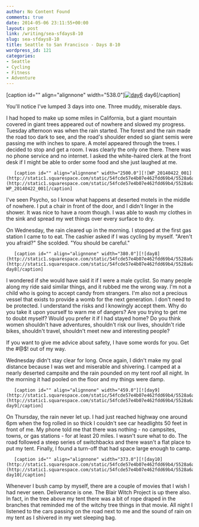 ```yaml
---
author: No Content Found
comments: true
date: 2014-05-06 23:11:55+00:00
layout: post
link: /writing/sea-sfdays8-10
slug: sea-sfdays8-10
title: Seattle to San Francisco - Days 8-10
wordpress_id: 121
categories:
- Seattle
- Cycling
- Fitness
- Adventure
---
```


[caption id="" align="alignnone" width="538.0"][![day6](http://static1.squarespace.com/static/54fcde57e4b07e462fdd69b4/5528a6ace4b0a8996a246af1/5528a6aee4b0a8996a246b58/1428727520601/day6.jpg)](http://static1.squarespace.com/static/54fcde57e4b07e462fdd69b4/5528a6ace4b0a8996a246af1/5528a6aee4b0a8996a246b58/1428727520601/day6.jpg) day6[/caption] 
  



You'll notice I've lumped 3 days into one. Three muddy, miserable days.


I had hoped to make up some miles in California, but a giant mountain covered in giant trees appeared out of nowhere and slowed my progress. Tuesday afternoon was when the rain started. The forest and the rain made the road too dark to see, and the road's shoulder ended so giant semis were passing me with inches to spare.  A motel appeared through the trees. I decided to stop and get a room. I was clearly the only one there. There was no phone service and no internet. I asked the white-haired clerk at the front desk if I might be able to order some food and she just laughed at me.


  
       [caption id="" align="alignnone" width="2500.0"][![WP_20140422_001](http://static1.squarespace.com/static/54fcde57e4b07e462fdd69b4/5528a6ace4b0a8996a246af1/5528a6aee4b0a8996a246b5b/1428727522651/WP_20140422_001.jpg)](http://static1.squarespace.com/static/54fcde57e4b07e462fdd69b4/5528a6ace4b0a8996a246af1/5528a6aee4b0a8996a246b5b/1428727522651/WP_20140422_001.jpg) WP_20140422_001[/caption] 
  



I've seen Psycho, so I know what happens at deserted motels in the middle of nowhere. I put a chair in front of the door, and I didn't linger in the shower. It was nice to have a room though. I was able to wash my clothes in the sink and spread my wet things over every surface to dry.

On Wednesday, the rain cleared up in the morning. I stopped at the first gas station I came to to eat. The cashier asked if I was cycling by myself. "Aren't you afraid?" She scolded. "You should be careful."


  
       [caption id="" align="alignnone" width="380.0"][![day8](http://static1.squarespace.com/static/54fcde57e4b07e462fdd69b4/5528a6ace4b0a8996a246af1/5528a6aee4b0a8996a246b5e/1428727521080/day81.jpg)](http://static1.squarespace.com/static/54fcde57e4b07e462fdd69b4/5528a6ace4b0a8996a246af1/5528a6aee4b0a8996a246b5e/1428727521080/day81.jpg) day8[/caption] 
  



I wondered if she would have said it if I were a male cyclist.  So many people along my ride said similar things, and it rubbed me the wrong way.  I'm not a child who is going to accept candy from strangers. I'm also not a precious vessel that exists to provide a womb for the next generation. I don't need to be protected. I understand the risks and I knowingly accept them. Why do you take it upon yourself to warn me of dangers? Are you trying to get me to doubt myself? Would you prefer it if I had stayed home? Do you think women shouldn't have adventures, shouldn't risk our lives, shouldn't ride bikes, shouldn't travel, shouldn't meet new and interesting people?

If you want to give me advice about safety, I have some words for you. Get the #@$! out of my way.

Wednesday didn't stay clear for long. Once again, I didn't make my goal distance because I was wet and miserable and shivering. I camped at a nearly deserted campsite and the rain pounded on my tent roof all night. In the morning it had pooled on the floor and my things were damp.


  
       [caption id="" align="alignnone" width="459.0"][![day9](http://static1.squarespace.com/static/54fcde57e4b07e462fdd69b4/5528a6ace4b0a8996a246af1/5528a6aee4b0a8996a246b61/1428727520932/day9.jpg)](http://static1.squarespace.com/static/54fcde57e4b07e462fdd69b4/5528a6ace4b0a8996a246af1/5528a6aee4b0a8996a246b61/1428727520932/day9.jpg) day9[/caption] 
  



On Thursday, the rain never let up. I had just reached highway one around 6pm when the fog rolled in so thick I couldn't see car headlights 50 feet in front of me. My phone told me that there was nothing - no campsites, towns, or gas stations - for at least 20 miles. I wasn't sure what to do. The road followed a steep series of switchbacks and there wasn't a flat place to put my tent. Finally, I found a turn-off that had space large enough to camp.


  
       [caption id="" align="alignnone" width="373.0"][![day10](http://static1.squarespace.com/static/54fcde57e4b07e462fdd69b4/5528a6ace4b0a8996a246af1/5528a6aee4b0a8996a246b64/1428727522369/day10.jpg)](http://static1.squarespace.com/static/54fcde57e4b07e462fdd69b4/5528a6ace4b0a8996a246af1/5528a6aee4b0a8996a246b64/1428727522369/day10.jpg) day10[/caption] 
  



Whenever I bush camp by myself, there are a couple of movies that I wish I had never seen. Deliverance is one. The Blair Witch Project is up there also. In fact, in the tree above my tent  there was a bit of rope draped in the branches that reminded me of the witchy tree things in that movie. All night I listened to the cars passing on the road next to me and the sound of rain on my tent as I shivered in my wet sleeping bag.

